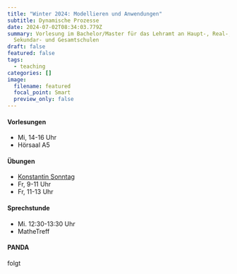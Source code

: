 ```yaml
---
title: "Winter 2024: Modellieren und Anwendungen"
subtitle: Dynamische Prozesse
date: 2024-07-02T08:34:03.779Z
summary: Vorlesung im Ba­che­lor/Mas­ter für das Lehr­amt an Haupt-, Re­al-,
  Se­kun­dar- und Ge­samt­s­chu­len
draft: false
featured: false
tags:
  - teaching
categories: []
image:
  filename: featured
  focal_point: Smart
  preview_only: false
---
```

#### Vorlesungen

* Mi, 14-16 Uhr
* Hörsaal A5

#### Übungen

* [Konstantin Sonntag](https://www.uni-paderborn.de/en/person/56399)
* Fr, 9-11 Uhr
* Fr, 11-13 Uhr

#### Sprechstunde

* Mi. 12:30-13:30 Uhr
* MatheTreff

#### PANDA

folgt